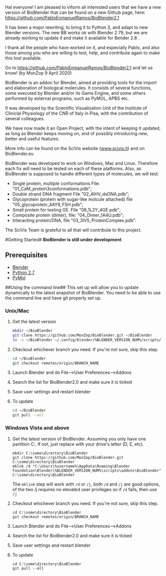 Hai everyone!
I am pleased to inform all interested users that we have a new version of BioBlender that can be found on a new Github page, here: https://github.com/PabloEnmanuelRamos/BioBlender2.1

It has been a major rewriting, to bring it to Python 3, and adapt to new Blender versions.
The new BB works ok with Blender 2.79, but we are already working to update it and make it available for Bender 2.8 .

I thank all the people who have worked on it, and especially Pablo, and also those among you who are willing to test, help, and contribute again to make this tool available.

Go to https://github.com/PabloEnmanuelRamos/BioBlender2.1 and let us know!
(by MonZop 9 April 2020)

BioBlender is an addon for Blender, aimed at providing tools for the import and elaboration of biological molecules.
It consists of several functions, some executed by Blender and/or its Game Engine, and some others performed by external programs, such as PyMOL, APBS etc.

It was developed by the Scientific Visualization Unit of the Institute of Cliniclal Physiology of the CNR of Italy in Pisa, with the contribution of several colleagues.

We have now made it an Open Project, with the intent of keeping it updated, as long as Blender keeps moving on, and of possibly introducing new, better and useful features.

More info can be found on the SciVis website (www.scivis.it) and on BioBlender.eu

BioBlender was developed to work on Windows, Mac and Linux. Therefore each fix will need to be tested on each of these platforms.
Also, as BioBlender is supposed to handle different types of molecules, we will test:

- Single protein, multiple conformations File: "01_CaM_protein3conformations.pdb";
- Double strand DNA fragment File "02_4IHV_dsDNA.pdb";
- Glycoprotein (protein with sugar-like molcule attached) file "05_glycoprotein_4AY9_FSH.pdb";
- Small protein for testing GE. File "06_1L2Y_4GE.pdb";
- Composite protein (dimer), file: "04_Dimer_1A4U.pdb";
- Interacting protein/DNA, file "03_3IV5_ProteinComplex.pdb".

The SciVis Team is grateful to all that will contribute to this project.

#Getting Started#
**BioBlender is still under development**

## Prerequisites

- [Blender](http://www.blender.org/)
- [Python 2.7](https://www.python.org/downloads/)
- [PyMol](http://sourceforge.net/projects/pymol/?source=directory)

##Using the command line##
This set up will allow you to update dynamically to the latest snapshot of BioBlender. You need to be able to use the command line and have git properly set up.

### Unix/Mac

1. Get the latest version

   ```bash
   mkdir ~/BioBlender
   git clone https://github.com/MonZop/BioBlender.git ~/BioBlender
   ln -s ~/BioBlender ~/.config/blender/%BLENDER_VERSION_NUM%/scripts/addons/BioBlender
   ```

2. Checkout whichever branch you need. If you're not sure, skip this step.

   ```bash
   cd ~/BioBlender
   git checkout remotes/origin/BRANCH_NAME
   ```

3. Launch Blender and do File-->User Preferences-->Addons

4. Search the list for BioBlender2.0 and make sure it is ticked

5. Save user settings and restart blender

6. To update
   ```bash
   cd ~/BioBlender
   git pull --all
   ```

### Windows Vista and above

1. Get the latest version of BioBlender.
   Assuming you only have one partition C:. If not, just replace with your drive's letter (D, E, etc).

   ```dos
   mkdir C:\some\directory\BioBlender
   git clone https://github.com/MonZop/BioBlender.git C:\some\directory\BioBlender
   mklnk /d "C:\Users\%username%\AppData\Roaming\Blender Foundation\Blender\%BLENDER_VERSION_NUM%\scripts\addons\BioBlender" C:\some\directory\BioBlender
   ```

   The `mklink` step will work with `/d` or `/j`, both `/d` and `/j` are good options, of the two /j requires no elevated user privileges so if `/d` fails, then use `/j`

2. Checkout whichever branch you need. If you're not sure, skip this step.

   ```dos
   cd C:\some\directory\BioBlender
   git checkout remotes/origin/BRANCH_NAME
   ```

3. Launch Blender and do File-->User Preferences-->Addons

4. Search the list for BioBlender2.0 and make sure it is ticked

5. Save user settings and restart blender

6. To update
   ```dos
   cd C:\some\directory\BioBlender
   git pull --all
   ```
